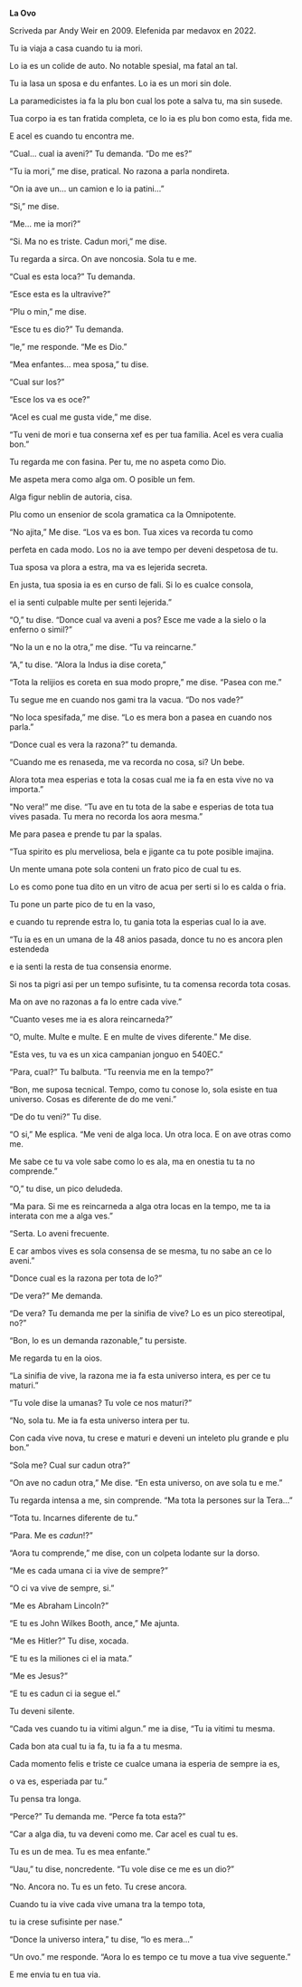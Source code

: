 **La Ovo**

Scriveda par Andy Weir en 2009. Elefenida par medavox en 2022.


Tu ia viaja a casa cuando tu ia mori.

Lo ia es un colide de auto. No notable spesial, ma fatal an tal. 

Tu ia lasa un sposa e du enfantes. Lo ia es un mori sin dole.

La paramedicistes ia fa la plu bon cual los pote a salva tu, ma sin susede. 

Tua corpo ia es tan fratida completa, ce lo ia es plu bon como esta, fida me.

E acel es cuando tu encontra me.

“Cual… cual ia aveni?” Tu demanda. “Do me es?”

“Tu ia mori,” me dise, pratical. No razona a parla nondireta.

“On ia ave un… un camion e lo ia patini…”

“Si,” me dise.

“Me… me ia mori?”

“Si. Ma no es triste. Cadun mori,” me dise.

Tu regarda a sirca. On ave noncosia. Sola tu e me.  

“Cual es esta loca?” Tu demanda. 

“Esce esta es la ultravive?”

“Plu o min,” me dise.

“Esce tu es dio?” Tu demanda.

“Ie,” me responde. “Me es Dio.”

“Mea enfantes… mea sposa,” tu dise.

“Cual sur los?”

“Esce los va es oce?”

“Acel es cual me gusta vide,” me dise. 

“Tu veni de mori e tua conserna xef es per tua familia. Acel es vera cualia bon.”

Tu regarda me con fasina. Per tu, me no aspeta como Dio. 

Me aspeta mera como alga om. O posible un fem. 

Alga figur neblin de autoria, cisa. 

Plu como un ensenior de scola gramatica ca la Omnipotente.

“No ajita,” Me dise. “Los va es bon. Tua xices va recorda tu como

perfeta en cada modo. Los no ia ave tempo per deveni despetosa de tu.

Tua sposa va plora a estra, ma va es lejerida secreta. 

En justa, tua sposia ia es en curso de fali. Si lo es cualce consola, 

el ia senti culpable multe per senti lejerida.”

“O,” tu dise. “Donce cual va aveni a pos? Esce me vade a la sielo o la enferno o simil?”

“No la un e no la otra,” me dise. “Tu va reincarne.”

“A,” tu dise. “Alora la Indus ia dise coreta,”

“Tota la relijios es coreta en sua modo propre,” me dise. “Pasea con me.”

Tu segue me en cuando nos gami tra la vacua. “Do nos vade?”

“No loca spesifada,” me dise. “Lo es mera bon a pasea en cuando nos parla.”

“Donce cual es vera la razona?” tu demanda. 

“Cuando me es renaseda, me va recorda no cosa, si? Un bebe. 

Alora tota mea esperias e tota la cosas cual me ia fa en esta vive no va importa.”

"No vera!” me dise. “Tu ave en tu tota de la sabe e esperias de tota tua vives pasada. Tu mera no recorda los aora mesma.”

Me para pasea e prende tu par la spalas. 

“Tua spirito es plu merveliosa, bela e jigante ca tu pote posible imajina.

Un mente umana pote sola conteni un frato pico de cual tu es.

Lo es como pone tua dito en un vitro de acua per serti si lo es calda o fria. 

Tu pone un parte pico de tu en la vaso,

e cuando tu reprende estra lo, tu gania tota la esperias cual lo ia ave.

“Tu ia es en un umana de la 48 anios pasada, donce tu no es ancora plen estendeda

e ia senti la resta de tua consensia enorme.

Si nos ta pigri asi per un tempo sufisinte, tu ta comensa recorda tota cosas.

Ma on ave no razonas a fa lo entre cada vive.”

“Cuanto veses me ia es alora reincarneda?”

“O, multe. Multe e multe. E en multe de vives diferente.” Me dise.

"Esta ves, tu va es un xica campanian jonguo en 540EC.”

“Para, cual?” Tu balbuta. “Tu reenvia me en la tempo?”

“Bon, me suposa tecnical. Tempo, como tu conose lo, sola esiste en tua universo.
 Cosas es diferente de do me veni.”

“De do tu veni?” Tu dise.

“O si,” Me esplica. “Me veni de alga loca. Un otra loca. E on ave otras como me.

Me sabe ce tu va vole sabe como lo es ala, ma en onestia tu ta no comprende.”

“O,” tu dise, un pico deludeda. 

“Ma para. Si me es reincarneda a alga otra locas en la tempo, 
me ta ia interata con me a alga ves.”

“Serta. Lo aveni frecuente. 

E car ambos vives es sola consensa de se mesma, tu no sabe an ce lo aveni.”

"Donce cual es la razona per tota de lo?”

“De vera?” Me demanda. 

“De vera? Tu demanda me per la sinifia de vive? Lo es un pico stereotipal, no?”

“Bon, lo es un demanda razonable,” tu persiste.

Me regarda tu en la oios.

“La sinifia de vive, la razona me ia fa esta universo intera, es per ce tu maturi.”

“Tu vole dise la umanas? Tu vole ce nos maturi?”

“No, sola tu. Me ia fa esta universo intera per tu. 

Con cada vive nova, tu crese e maturi e deveni un inteleto plu grande e plu bon.”

“Sola me? Cual sur cadun otra?”

“On ave no cadun otra,” Me dise. “En esta universo, on ave sola tu e me.”

Tu regarda intensa a me, sin comprende. “Ma tota la persones sur la Tera…”

“Tota tu. Incarnes diferente de tu.”

“Para. Me es *cadun*!?”

“Aora tu comprende,” me dise, con un colpeta lodante sur la dorso.

“Me es cada umana ci ia vive de sempre?”

“O ci va vive de sempre, si.”

“Me es Abraham Lincoln?”

“E tu es John Wilkes Booth, ance,” Me ajunta.

“Me es Hitler?” Tu dise, xocada.

“E tu es la miliones ci el ia mata.”

“Me es Jesus?”

“E tu es cadun ci ia segue el.”

Tu deveni silente.

“Cada ves cuando tu ia vitimi algun.” me ia dise, “Tu ia vitimi tu mesma. 

Cada bon ata cual tu ia fa, tu ia fa a tu mesma.

Cada momento felis e triste ce cualce umana ia esperia de sempre ia es, 

o va es, esperiada par tu.”

Tu pensa tra longa.

“Perce?” Tu demanda me. “Perce fa tota esta?”

“Car a alga dia, tu va deveni como me. Car acel es cual tu es.

Tu es un de mea. Tu es mea enfante.”

“Uau,” tu dise, noncredente. “Tu vole dise ce me es un dio?”

“No. Ancora no. Tu es un feto. Tu crese ancora. 

Cuando tu ia vive cada vive umana tra la tempo tota, 

tu ia crese sufisinte per nase.”

“Donce la universo intera,” tu dise, “lo es mera…”

“Un ovo.” me responde. “Aora lo es tempo ce tu move a tua vive seguente.”

E me envia tu en tua via.
